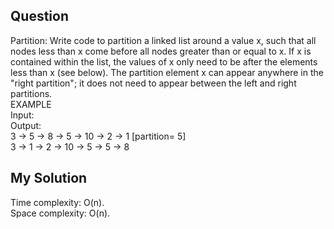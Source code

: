 ## Question
 Partition: Write code to partition a linked list around a value x, such that all nodes less than x come
before all nodes greater than or equal to x. If x is contained within the list, the values of x only need
to be after the elements less than x (see below). The partition element x can appear anywhere in the
"right partition"; it does not need to appear between the left and right partitions.<br>
EXAMPLE<br>
Input:<br>
Output:<br>
3 -> 5 -> 8 -> 5 -> 10 -> 2 -> 1 [partition= 5]<br>
3 -> 1 -> 2 -> 10 -> 5 -> 5 -> 8 

## My Solution
Time complexity: O(n).<br>
Space complexity: O(n).